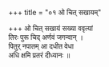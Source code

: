 +++
title = "०१ ओ चित् सखायम्"

+++
ओ चित् सखायं सख्या ववृत्यां  
तिरः पुरू चिद् अर्णवं जगन्वान् ।  
पितुर् नपातम् आ दधीत वेधा  
अधि क्षमि प्रतरं दीध्यानः ॥
